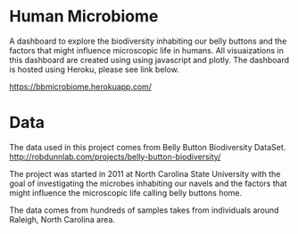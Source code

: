 # Human Microbiome
A dashboard to explore the biodiversity inhabiting our belly buttons and the factors that might influence microscopic life in humans. All visuaizations in this dashboard are created using using javascript and plotly. The dashboard is hosted using Heroku, please see link below.

https://bbmicrobiome.herokuapp.com/

# Data
The data used in this project comes from Belly Button Biodiversity DataSet. http://robdunnlab.com/projects/belly-button-biodiversity/
 
The project was started in 2011 at North Carolina State University with the goal of investigating the microbes inhabiting our navels and the factors that might influence the microscopic life calling belly buttons home.

The data comes from hundreds of samples takes from individuals around Raleigh, North Carolina area.
